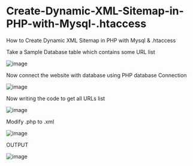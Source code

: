 # Create-Dynamic-XML-Sitemap-in-PHP-with-Mysql-.htaccess
How to Create Dynamic XML Sitemap in PHP with Mysql &amp; .htaccess

Take a Sample Database table which contains some URL list

![image](https://user-images.githubusercontent.com/5213239/161596259-5993a1c7-589b-4265-b6bb-f8dd4be054e7.png)

Now connect the website with database using PHP database Connection

![image](https://user-images.githubusercontent.com/5213239/161596523-71f1634c-cc91-4e59-936f-e50f210bc59f.png)

Now writing the code to get all URLs list

![image](https://user-images.githubusercontent.com/5213239/161596613-e3c61ff9-7444-4ec0-95d6-97f22366bbb9.png)

Modify .php to .xml

![image](https://user-images.githubusercontent.com/5213239/161596682-b18d2f75-2d80-4f34-b1f1-5763fb811de8.png)

OUTPUT

![image](https://user-images.githubusercontent.com/5213239/161596790-76bc8381-501e-45fd-a224-43ebfb51306f.png)


